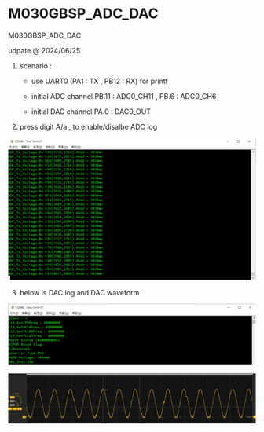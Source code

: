 # M030GBSP_ADC_DAC
 M030GBSP_ADC_DAC

udpate @ 2024/06/25

1. scenario : 

	- use UART0 (PA1 : TX , PB12 : RX) for printf

	- initial ADC channel PB.11 : ADC0_CH11 , PB.6 : ADC0_CH6
	
	- initial DAC channel PA.0 : DAC0_OUT

2. press digit A/a , to enable/disalbe ADC log 

![image](https://github.com/released/M030GBSP_ADC_DAC/blob/main/log_ADC.jpg)

3. below is DAC log and DAC waveform

![image](https://github.com/released/M030GBSP_ADC_DAC/blob/main/log_DAC.jpg)


![image](https://github.com/released/M030GBSP_ADC_DAC/blob/main/waveform_DAC.jpg)


